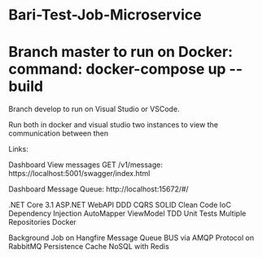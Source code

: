 # Bari-Test-Job-Microservice

Branch master to run on Docker: command: docker-compose up --build
===================================================================
Branch develop to run on Visual Studio or VSCode.

Run both in docker and visual studio two instances to view the communication between then

Links:

Dashboard View messages GET /v1/message: https://localhost:5001/swagger/index.html

Dashboard Message Queue: http://localhost:15672/#/

.NET Core 3.1
ASP.NET WebAPI
DDD 
CQRS
SOLID
Clean Code
IoC
Dependency Injection
AutoMapper
ViewModel
TDD
Unit Tests
Multiple Repositories
Docker

Background Job on Hangfire
Message Queue BUS via AMQP Protocol on RabbitMQ 
Persistence Cache NoSQL with Redis

